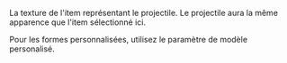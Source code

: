 La texture de l'item représentant le projectile. Le projectile aura la même apparence que l'item sélectionné ici.

Pour les formes personnalisées, utilisez le paramètre de modèle personalisé.